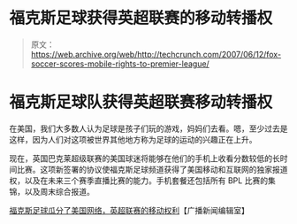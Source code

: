 # 福克斯足球获得英超联赛的移动转播权

> 原文：<https://web.archive.org/web/http://techcrunch.com/2007/06/12/fox-soccer-scores-mobile-rights-to-premier-league/>

# 福克斯足球队获得英超联赛移动转播权

在美国，我们大多数人认为足球是孩子们玩的游戏，妈妈们去看。嗯，至少过去是这样，因为人们对这项被世界其他地方称为足球的运动的兴趣正在上升。

现在，英国巴克莱超级联赛的美国球迷将能够在他们的手机上收看分数较低的长时间比赛。这项新签署的协议使福克斯足球频道获得了美国移动和互联网的独家报道权，以及在未来三个赛季直播比赛的能力。手机套餐还包括所有 BPL 比赛的集锦，以及周末综合报道。

[福克斯足球瓜分了美国网络，英超联赛的移动权利](https://web.archive.org/web/20210115161837/http://www.broadcastnewsroom.com/articles/viewarticle.jsp?id=150278)【广播新闻编辑室】